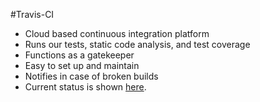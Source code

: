 #Travis-CI

- Cloud based continuous integration platform
- Runs our tests, static code analysis, and test coverage
- Functions as a gatekeeper
- Easy to set up and maintain
- Notifies in case of broken builds
- Current status is shown [here](https://travis-ci.org/CSC510-2015-Axitron/maze).

